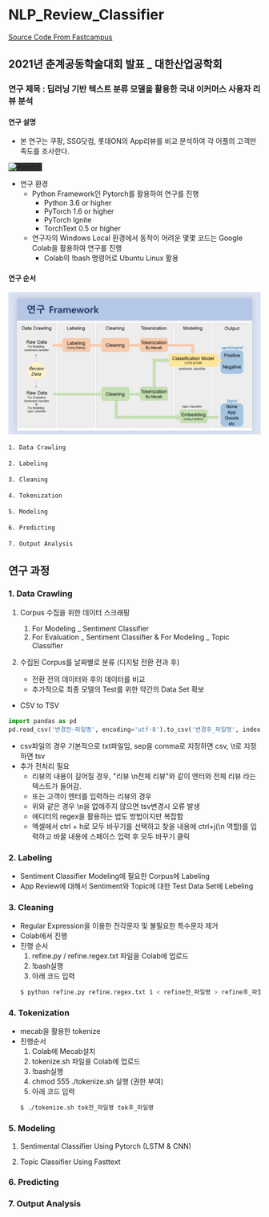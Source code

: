 # NLP_Review_Classifier

<a href = "https://github.com/kh-kim/simple-ntc" title = "git repository로 이동" target="_blank">Source Code From Fastcampus</a>

## 2021년 춘계공동학술대회 발표 \_ 대한산업공학회

### 연구 제목 : 딥러닝 기반 텍스트 분류 모델을 활용한 국내 이커머스 사용자 리뷰 분석

#### 연구 설명

-   본 연구는 쿠팡, SSG닷컴, 롯데ON의 App리뷰를 비교 분석하여 각 어플의 고객만족도를 조사한다.

<img src ="https://pytorch.org/assets/images/logo.svg" width = "300" title = "pytorch" alt = "Pytorch" style="background-color: #333">

-   연구 환경
    -   Python Framework인 Pytorch를 활용하여 연구를 진행
        -   Python 3.6 or higher
        -   PyTorch 1.6 or higher
        -   PyTorch Ignite
        -   TorchText 0.5 or higher
    -   연구자의 Windows Local 환경에서 동작이 어려운 몇몇 코드는 Google Colab을 활용하여 연구를 진행
        -   Colab의 !bash 명령어로 Ubuntu Linux 활용

#### 연구 순서

<img src ="./FrameWork.png" title = "FrameWork" alt = "FrameWork">

    1. Data Crawling

    2. Labeling

    3. Cleaning

    4. Tokenization

    5. Modeling

    6. Predicting

    7. Output Analysis

## 연구 과정

### 1. Data Crawling

1. Corpus 수집을 위한 데이터 스크래핑

    1. For Modeling \_ Sentiment Classifier
    2. For Evaluation _ Sentiment Classifier & For Modeling _ Topic Classifier

2. 수집된 Corpus를 날짜별로 분류 (디지털 전환 전과 후)
    - 전환 전의 데이터와 후의 데이터를 비교
    - 추가적으로 최종 모델의 Test를 위한 약간의 Data Set 확보

-   CSV to TSV

```python
import pandas as pd
pd.read_csv('변경전-파일명', encoding='utf-8').to_csv('변경후_파일명', index=False, sep="\t")
```

-   csv파일의 경우 기본적으로 txt파일임, sep을 comma로 지정하면 csv, \t로 지정하면 tsv
-   추가 전처리 필요
    -   리뷰의 내용이 길어질 경우, "리뷰 \n전체 리뷰"와 같이 엔터와 전체 리뷰 라는 텍스트가 들어감.
    -   또는 고객이 엔터를 입력하는 리뷰의 경우
    -   위와 같은 경우 \n을 없애주지 않으면 tsv변경시 오류 발생
    -   에디터의 regex을 활용하는 법도 방법이지만 복잡함
    -   엑셀에서 ctrl + h로 모두 바꾸기를 선택하고 찾을 내용에 ctrl+j(\n 역할)를 입력하고 바꿀 내용에 스페이스 입력 후 모두 바꾸기 클릭

### 2. Labeling

-   Sentiment Classifier Modeling에 필요한 Corpus에 Labeling
-   App Review에 대해서 Sentiment와 Topic에 대한 Test Data Set에 Lebeling

### 3. Cleaning

-   Regular Expression을 이용한 전각문자 및 불필요한 특수문자 제거
-   Colab에서 진행
-   진행 순서
    1. refine.py / refine.regex.txt 파일을 Colab에 업로드
    2. !bash실행
    3. 아래 코드 입력
    ```bash
    $ python refine.py refine.regex.txt 1 < refine전_파일명 > refine후_파일명
    ```

### 4. Tokenization

-   mecab을 활용한 tokenize
-   진행순서
    1. Colab에 Mecab설치
    2. tokenize.sh 파일을 Colab에 업로드
    3. !bash실행
    4. chmod 555 ./tokenize.sh 실행 (권한 부여)
    5. 아래 코드 입력
    ```bash
    $ ./tokenize.sh tok전_파일명 tok후_파일명
    ```

### 5. Modeling

1. Sentimental Classifier Using Pytorch (LSTM & CNN)

2. Topic Classifier Using Fasttext

### 6. Predicting

### 7. Output Analysis
